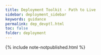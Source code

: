 ```yaml
---
title: Deployment Toolkit - Path to Live
sidebar: deployment_sidebar
keywords: guidance
permalink: dep_devptl.html
toc: false
folder: deployment
---
```


{% include note-notpublished.html %}
